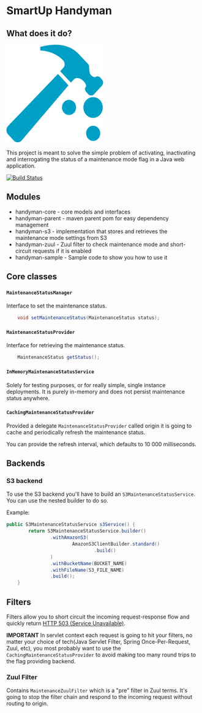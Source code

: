 # SmartUp Handyman

## What does it do?
![Handyman Logo](./handyman.png "Handyman logo")

This project is meant to solve the simple problem of activating, inactivating and interrogating the status of a maintenance mode flag in a Java web application.

[![Build Status](https://travis-ci.org/smartupio/handyman.svg?branch=master)](https://travis-ci.org/smartupio/handyman)

## Modules

* handyman-core - core models and interfaces
* handyman-parent - maven parent pom for easy dependency management
* handyman-s3 - implementation that stores and retrieves the maintenance mode settings from S3
* handyman-zuul - Zuul filter to check maintenance mode and short-circuit requests if it is enabled
* handyman-sample - Sample code to show you how to use it

## Core classes

#### `MaintenanceStatusManager`
Interface to set the maintenance status. 

```java
    void setMaintenanceStatus(MaintenanceStatus status);
```

#### `MaintenanceStatusProvider`
Interface for retrieving the maintenance status.

```java
    MaintenanceStatus getStatus();
```

#### `InMemoryMaintenanceStatusService`
Solely for testing purposes, or for really simple, single instance deployments. It is purely in-memory and does not persist maintenance status anywhere.

#### `CachingMaintenanceStatusProvider`
Provided a delegate `MaintenanceStatusProvider` called origin it is going to cache and periodically refresh the maintenance status.

You can provide the refresh interval, which defaults to 10 000 milliseconds.

## Backends

### S3 backend
To use the S3 backend you'll have to build an `S3MaintenanceStatusService`. You can use the nested builder to do so.

Example:
```java
public S3MaintenanceStatusService s3Service() {
        return S3MaintenanceStatusService.builder()
                .withAmazonS3(
                        AmazonS3ClientBuilder.standard()
                                .build()
                )
                .withBucketName(BUCKET_NAME)
                .withFileName(S3_FILE_NAME)
                .build();
    }

```

## Filters
Filters allow you to short circuit the incoming request-response flow and quickly return [HTTP 503 (Service Unavailable)](
https://developer.mozilla.org/en-US/docs/Web/HTTP/Status/503).

**IMPORTANT** In servlet context each request is going to hit your filters, no matter your choice of tech(Java Servlet Filter, Spring Once-Per-Request, Zuul, etc), you most probably want to use the `CachingMaintenanceStatusProvider` to avoid making too many round trips to the flag providing backend.

### Zuul Filter
Contains `MaintenanceZuulFilter` which is a "pre" filter in Zuul terms. It's going to stop the filter chain and respond to the incoming request without routing to origin.